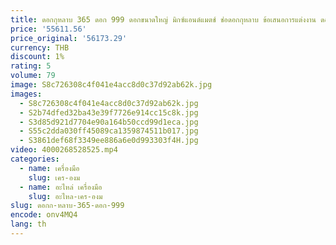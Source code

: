 ```yaml
---
title: ดอกกุหลาบ 365 ดอก 999 ดอกขนาดใหญ่ มิกซ์แอนด์แมตช์ ช่อดอกกุหลาบ ข้อเสนอการแต่งงาน ดอกไม้วันเกิด
price: '55611.56'
price_original: '56173.29'
currency: THB
discount: 1%
rating: 5
volume: 79
image: S8c726308c4f041e4acc8d0c37d92ab62k.jpg
images:
  - S8c726308c4f041e4acc8d0c37d92ab62k.jpg
  - S2b74dfed32ba43e39f7726e914cc15c8k.jpg
  - S3d85d921d7704e90a164b50ccd99d1eca.jpg
  - S55c2dda030ff45089ca1359874511b017.jpg
  - S3861def68f3349ee886a6e0d993303f4H.jpg
video: 4000268528525.mp4
categories:
  - name: เครื่องมือ
    slug: เคร-องม
  - name: อะไหล่ เครื่องมือ
    slug: อะไหล-เคร-องม
slug: ดอกก-หลาบ-365-ดอก-999
encode: onv4MQ4
lang: th
---
```

  